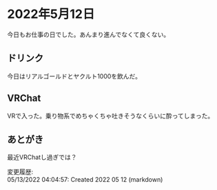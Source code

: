 # 2022年5月12日

今日もお仕事の日でした。あんまり進んでなくて良くない。

## ドリンク

今日はリアルゴールドとヤクルト1000を飲んだ。

## VRChat

VRで入った。乗り物系でめちゃくちゃ吐きそうなくらいに酔ってしまった。

## あとがき

最近VRChatし過ぎでは？

変更履歴:  
05/13/2022 04:04:57: Created 2022 05 12 (markdown)  
